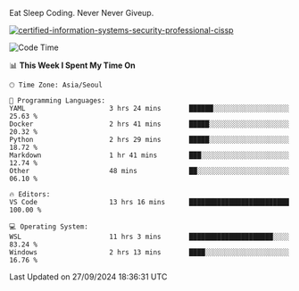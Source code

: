Eat Sleep Coding.
Never Never Giveup.

[![certified-information-systems-security-professional-cissp](https://user-images.githubusercontent.com/44606727/157613689-acd84ec6-5f8f-4e79-89d9-a8d51f033634.png)](https://www.credly.com/badges/f394a010-85a0-450b-9136-8043af01d71c/public_url)

<!--START_SECTION:waka-->
![Code Time](http://img.shields.io/badge/Code%20Time-3%2C453%20hrs%2018%20mins-blue)

📊 **This Week I Spent My Time On** 

```text
🕑︎ Time Zone: Asia/Seoul

💬 Programming Languages: 
YAML                     3 hrs 24 mins       ██████░░░░░░░░░░░░░░░░░░░   25.63 % 
Docker                   2 hrs 41 mins       █████░░░░░░░░░░░░░░░░░░░░   20.32 % 
Python                   2 hrs 29 mins       █████░░░░░░░░░░░░░░░░░░░░   18.72 % 
Markdown                 1 hr 41 mins        ███░░░░░░░░░░░░░░░░░░░░░░   12.74 % 
Other                    48 mins             ██░░░░░░░░░░░░░░░░░░░░░░░   06.10 % 

🔥 Editors: 
VS Code                  13 hrs 16 mins      █████████████████████████   100.00 % 

💻 Operating System: 
WSL                      11 hrs 3 mins       █████████████████████░░░░   83.24 % 
Windows                  2 hrs 13 mins       ████░░░░░░░░░░░░░░░░░░░░░   16.76 % 
```


 Last Updated on 27/09/2024 18:36:31 UTC
<!--END_SECTION:waka-->
